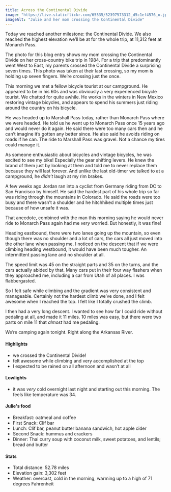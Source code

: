 ```yaml
---
title: Across the Continental Divide
image: "https://live.staticflickr.com/65535/52397573312_d5c1ef4576_o.jpg"
imageAlt: "Julie and her mom crossing the Continental Divide"
---
```


Today we reached another milestone: the Continental Divide. We also reached the highest elevation we’ll be at for the whole trip, at 11,312 feet at Monarch Pass. 

The photo for this blog entry shows my mom crossing the Continental Divide on her cross-country bike trip in 1984. For a trip that predominantly went West to East, my parents crossed the Continental Divide a surprising seven times. This photo was taken at their last crossing, so my mom is holding up seven fingers. We’re crossing just the once. 

This morning we met a fellow bicycle tourist at our campground. He appeared to be in his 60s and was obviously a very experienced bicycle tourist. We chatted for quite awhile. He works in the winters in New Mexico restoring vintage bicycles, and appears to spend his summers just riding around the country on his bicycle. 

He was headed up to Marshall Pass today, rather than Monarch Pass where we were headed. He told us he went up to Monarch Pass once 15 years ago and would never do it again. He said there were too many cars then and he can’t imagine it’s gotten any better since. He also said he avoids riding on roads if he can. The ride to Marshall Pass was gravel. Not a chance my tires could manage it. 

As someone enthusiastic about bicycles and vintage bicycles, he was excited to see my bike! Especially the gear shifting levers. He knew the brand of them just by looking at them and told me to never replace them because they will last forever. And unlike the last old-timer we talked to at a campground, he _didn’t_ laugh at my rim brakes. 

A few weeks ago Jordan ran into a cyclist from Germany riding from DC to San Francisco by himself. He said the hardest part of his whole trip so far was riding through the mountains in Colorado. He said the roads were too busy and there wasn’t a shoulder and he hitchhiked multiple times just because of how unsafe it was. 

That anecdote, combined with the man this morning saying he would never ride to Monarch Pass again had me _very_ worried. But honestly, it was fine!

Heading eastbound, there were two lanes going up the mountain, so even though there was no shoulder and a lot of cars, the cars all just moved into the other lane when passing me. I noticed on the descent that if we were climbing heading westbound, it would have been much tougher. An intermittent passing lane and no shoulder at all. 

The speed limit was 45 on the straight parts and 35 on the turns, and the cars actually abided by that. Many cars put in their four way flashers when they approached me, including a car from Utah of all places. I was flabbergasted. 

So I felt safe while climbing and the gradient was very consistent and manageable. Certainly not the hardest climb we’ve done, and I felt awesome when I reached the top. I felt like I totally crushed the climb. 

I then had a very long descent. I wanted to see how far I could ride without pedaling at all, and made it 11 miles. 10 miles was easy, but there were two parts on mile 11 that _almost_ had me pedaling. 

We’re camping again tonight. Right along the Arkansas River. 

#### Highlights
- we crossed the Continental Divide!
- felt awesome while climbing and very accomplished at the top
- I expected to be rained on all afternoon and wasn’t at all

#### Lowlights
- it was _very_ cold overnight last night and starting out this morning. The feels like temperature was 34. 

#### Julie's food
- Breakfast: oatmeal and coffee
- First Snack: Clif bar
- Lunch: Clif bar, peanut butter banana sandwich, hot apple cider 
- Second Snack:  hummus and crackers
- Dinner: Thai curry soup with coconut milk, sweet potatoes, and lentils; bread and butter

#### Stats
- Total distance: 52.78 miles
- Elevation gain: 3,302 feet
- Weather: overcast, cold in the morning, warming up to a high of 71 degrees Fahrenheit 
